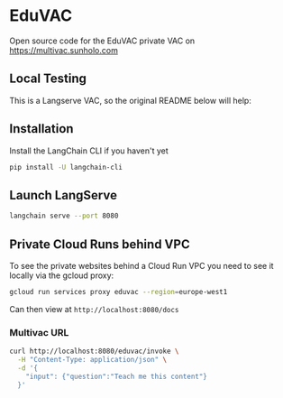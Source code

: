 # EduVAC

Open source code for the EduVAC private VAC on https://multivac.sunholo.com


## Local Testing
 
This is a Langserve VAC, so the original README below will help:

## Installation

Install the LangChain CLI if you haven't yet

```bash
pip install -U langchain-cli
```

## Launch LangServe

```bash
langchain serve --port 8080
```

## Private Cloud Runs behind VPC

To see the private websites behind a Cloud Run VPC you need to see it locally via the gcloud proxy:

```sh
gcloud run services proxy eduvac --region=europe-west1
```

Can then view at `http://localhost:8080/docs`

### Multivac URL

```bash
curl http://localhost:8080/eduvac/invoke \
  -H "Content-Type: application/json" \
  -d '{
    "input": {"question":"Teach me this content"}
  }'

```
